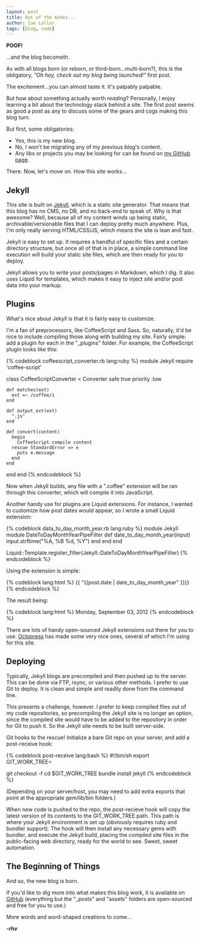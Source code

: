 ```yaml
---
layout: post
title: Out of the Ashes...
author: Ian Lollar
tags: [blog, code]
---
```


**POOF!**

…and the blog becometh.

As with all blogs born (or reborn, or third-born…multi-born?), this is the obligatory, *"Oh hey, check out my blog being launched!"* first post.

The excitement…you can almost taste it. It's palpably palpable.

But how about something actually worth *reading*? Personally, I enjoy learning a bit about the technology stack behind a site. The first post seems as good a post as any to discuss some of the gears and cogs making this blog turn.

But first, some obligatories:
* Yes, this is my new blog.
* No, I won't be migrating any of my previous blog's content.
* Any libs or projects you may be looking for can be found on [my GitHub page](https://github.com/redhotvengeance).

There. Now, let's move on. How this site works…

<!--more-->

## Jekyll

This site is built on [Jekyll](https://github.com/mojombo/jekyll), which is a static site generator. That means that this blog has no CMS, no DB, and no back-end to speak of. Why is that awesome? Well, because all of my content winds up being static, archivable/versionable files that I can deploy pretty much anywhere. Plus, I'm only really serving HTML/CSS/JS, which means the site is lean and fast.

Jekyll is easy to set up. It requires a handful of specific files and a certain directory structure, but once all of that is in place, a simple command line execution will build your static site files, which are then ready for you to deploy.

Jekyll allows you to write your posts/pages in Markdown, which I dig. It also uses Liquid for templates, which makes it easy to inject site and/or post data into your markup.

## Plugins

What's nice about Jekyll is that it is fairly easy to customize.

I'm a fan of preprocessors, like CoffeeScript and Sass. So, naturally, it'd be nice to include compiling those along with building my site. Fairly simple: add a plugin for each in the "_plugins" folder. For example, the CoffeeScript plugin looks like this:

{% codeblock coffeescript_converter.rb lang:ruby %}
module Jekyll
  require 'coffee-script'

  class CoffeeScriptConverter < Converter
    safe true
    priority :low

    def matches(ext)
      ext =~ /coffee/i
    end

    def output_ext(ext)
      ".js"
    end

    def convert(content)
      begin
        CoffeeScript.compile content
      rescue StandardError => e
        puts e.message
      end
    end
  end
end
{% endcodeblock %}

Now when Jekyll builds, any file with a ".coffee" extension will be ran through this converter, which will compile it into JavaScript.

Another handy use for plugins are Liquid extensions. For instance, I wanted to customize how post dates would appear, so I wrote a small Liquid extension:

{% codeblock data_to_day_month_year.rb lang:ruby %}
module Jekyll
  module DateToDayMonthYearPipeFilter
    def date_to_day_month_year(input)
      input.strftime("%A, %B %d, %Y")
    end
  end
end

Liquid::Template.register_filter(Jekyll::DateToDayMonthYearPipeFilter)
{% endcodeblock %}

Using the extension is simple:

{% codeblock lang:html %}
<time datetime='{{ "{{post.date" }}}}'>{{ "{{post.date | date_to_day_month_year" }}}}</time>
{% endcodeblock %}

The result being:

{% codeblock lang:html %}
<time datetime='2012-09-03 00:00:00 -0700' class='post-date'>Monday, September 03, 2012</time>
{% endcodeblock %}

There are lots of handy open-sourced Jekyll extensions out there for you to use. [Octopress](http://octopress.org/) has made some very nice ones, several of which I'm using for this site.

## Deploying

Typically, Jekyll blogs are precompiled and then pushed up to the server. This can be done via FTP, rsync, or various other methods. I prefer to use Git to deploy. It is clean and simple and readily done from the command line.

This presents a challenge, however. I prefer to keep compiled files out of my code repositories, so precompiling the Jekyll site is no longer an option, since the compiled site would have to be added to the repository in order for Git to push it. So the Jekyll site needs to be built server-side.

Git hooks to the rescue! Initialize a bare Git repo on your server, and add a post-receive hook:

{% codeblock post-receive lang:bash %}
#!/bin/sh
export GIT_WORK_TREE=<path to Jekyll environment>

git checkout -f
cd $GIT_WORK_TREE
bundle install
jekyll <path to public site folder>
{% endcodeblock %}

(Depending on your server/host, you may need to add extra exports that point at the appropriate gem/lib/bin folders.)

When new code is pushed to the repo, the post-recieve hook will copy the latest version of its contents to the GIT_WORK_TREE path. This path is where your Jekyll environment is set up (obviously requires ruby and bundler support). The hook will then install any necessary gems with bundler, and execute the Jekyll build, placing the compiled site files in the public-facing web directory, ready for the world to see. Sweet, sweet automation.

## The Beginning of Things

And so, the new blog is born.

If you'd like to dig more into what makes this blog work, it is available on [GitHub](https://github.com/redhotvengeance/redhotvengeance) (everything but the "_posts" and "assets" folders are open-sourced and free for you to use.)

More words and word-shaped creations to come...

**-rhv**

